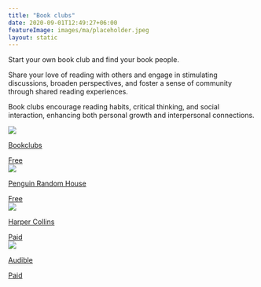 ```yaml
---
title: "Book clubs"
date: 2020-09-01T12:49:27+06:00
featureImage: images/ma/placeholder.jpeg
layout: static
---
```


Start your own book club and find your book people.

Share your love of reading with others and engage in stimulating discussions, broaden perspectives, and foster a sense of community through shared reading experiences.

Book clubs encourage reading habits, critical thinking, and social interaction, enhancing both personal growth and interpersonal connections.

<a class="ma-link" href="https://bookclubs.com"><div class="ma-card ma-card-Community"><div class="ma-icon"><img src ="/images/Icon-check - community - opacity.svg"/></div><div class="ma-name"><p>Bookclubs</p></div><div class="ma-paid-text"><span>Free </span></div></div></a><a class="ma-link" href="https://www.penguinrandomhouse.com/book-clubs/getting-started/"><div class="ma-card ma-card-Community"><div class="ma-icon"><img src ="/images/Icon-check - community - opacity.svg"/></div><div class="ma-name"><p>Penguin Random House</p></div><div class="ma-paid-text"><span>Free </span></div></div></a><a class="ma-link" href="https://www.awin1.com/cread.php?awinmid=24652&awinaffid=1198638&ued=https%3A%2F%2Fharpercollins.co.uk%2F"><div class="ma-card ma-card-Community"><div class="ma-icon"><img src ="/images/Icon-pound - community - opacity.svg"/></div><div class="ma-name"><p>Harper Collins</p></div><div class="ma-paid-text"><span>Paid</span></div></div></a><a class="ma-link" href="https://www.awin1.com/cread.php?awinmid=8095&awinaffid=1198638&ued=https%3A%2F%2Fwww.audible.co.uk%2F"><div class="ma-card ma-card-Community"><div class="ma-icon"><img src ="/images/Icon-pound - community - opacity.svg"/></div><div class="ma-name"><p>Audible</p></div><div class="ma-paid-text"><span>Paid</span></div></div></a>  

<br/><br/>






